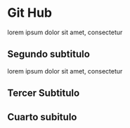 # Git Hub
lorem ipsum dolor sit amet, consectetur

## Segundo subtitulo

lorem ipsum dolor sit amet, consectetur

## Tercer Subtitulo

## Cuarto subitulo